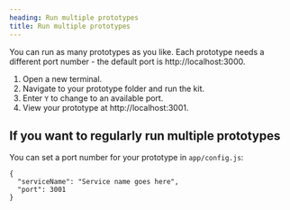 ```yaml
---
heading: Run multiple prototypes
title: Run multiple prototypes
---
```


You can run as many prototypes as you like. Each prototype needs a different port number - the default port is http://localhost:3000.

1. Open a new terminal. 
2. Navigate to your prototype folder and run the kit.
3. Enter `Y` to change to an available port.
4. View your prototype at http://localhost:3001. 

## If you want to regularly run multiple prototypes
You can set a port number for your prototype in `app/config.js`:

```
{
  "serviceName": "Service name goes here",
  "port": 3001
}
```

